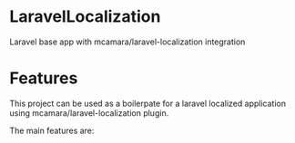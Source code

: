 # LaravelLocalization
Laravel base app with mcamara/laravel-localization integration

# Features
This project can be used as a boilerpate for a laravel localized application using mcamara/laravel-localization plugin.

The main features are:

